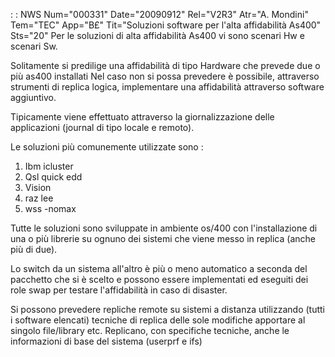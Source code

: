  :  : NWS Num="000331" Date="20090912" Rel="V2R3" Atr="A. Mondini" Tem="TEC" App="B£" Tit="Soluzioni software per l'alta affidabilità As400" Sts="20"
Per le soluzioni di alta affidabilità As400 vi sono scenari Hw e scenari Sw.

Solitamente si predilige una affidabilità di tipo Hardware che prevede due o più as400 installati Nel caso non si possa prevedere è possibile, attraverso strumenti di replica logica, implementare una affidabilità attraverso software aggiuntivo.

Tipicamente viene effettuato attraverso la giornalizzazione delle applicazioni (journal di tipo locale e remoto).

Le soluzioni più comunemente utilizzate sono : 
1) Ibm icluster
2) Qsl quick edd
3) Vision
4) raz lee
5) wss -nomax

Tutte le soluzioni sono sviluppate in ambiente os/400 con l'installazione di una o più librerie su
ognuno dei sistemi che viene messo in replica (anche più di due).

Lo switch da un sistema all'altro è più o meno automatico a seconda del pacchetto che si è scelto e
possono essere implementati ed eseguiti dei role swap per testare l'affidabilità in caso di disaster.

Si possono prevedere repliche remote su sistemi a distanza utilizzando (tutti i software elencati)
tecniche di replica delle sole modifiche apportare al singolo file/library etc.
Replicano, con specifiche tecniche, anche le informazioni di base del sistema (userprf e ifs) 